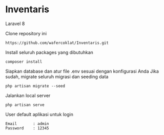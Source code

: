 # Inventaris
 Laravel 8
 

Clone repository ini

    https://github.com/wafercoklat/Inventaris.git

Install seluruh packages yang dibutuhkan

    composer install

Siapkan database dan atur file .env sesuai dengan konfigurasi Anda
Jika sudah, migrate seluruh migrasi dan seeding data

    php artisan migrate --seed

Jalankan local server

    php artisan serve

User default aplikasi untuk login

    Email       : admin
    Password    : 12345
